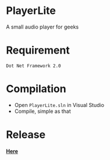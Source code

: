 # PlayerLite
A small audio player for geeks

# Requirement
    Dot Net Framework 2.0

# Compilation
* Open  `PlayerLite.sln` in Visual Studio
* Compile, simple as that

# Release
   #### [Here][1] ####

[1]: https://github.com/Dragneel1234/PlayerLite/releases/latest "Latest Releases"
